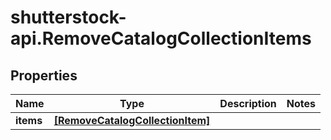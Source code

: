 # shutterstock-api.RemoveCatalogCollectionItems

## Properties
Name | Type | Description | Notes
------------ | ------------- | ------------- | -------------
**items** | [**[RemoveCatalogCollectionItem]**](RemoveCatalogCollectionItem.md) |  | 


